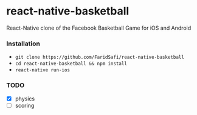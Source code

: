 # react-native-basketball

React-Native clone of the Facebook Basketball Game for iOS and Android

### Installation

- `git clone https://github.com/FaridSafi/react-native-basketball`
- `cd react-native-basketball && npm install`
- `react-native run-ios`


### TODO
- [x] physics
- [ ] scoring
